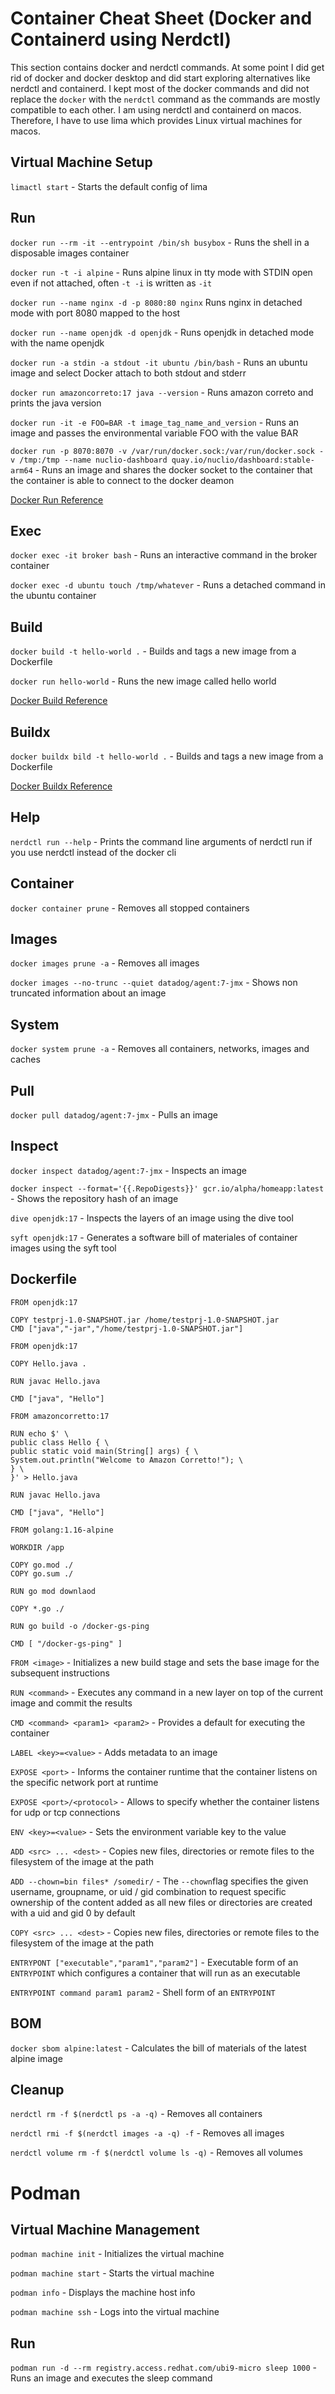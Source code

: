 # Container Cheat Sheet (Docker and Containerd using Nerdctl)

This section contains docker and nerdctl commands. At some point I did get rid of docker and docker desktop and did start exploring alternatives like nerdctl and containerd. I kept most of the docker commands and did not replace the `docker` with the `nerdctl` command as the commands are mostly compatible to each other. I am using nerdctl and containerd on macos. Therefore, I have to use lima which provides Linux virtual machines for macos. 

## Virtual Machine Setup

`limactl start` - Starts the default config of lima

## Run

`docker run --rm -it --entrypoint /bin/sh busybox` - Runs the shell in a disposable images container  

`docker run -t -i alpine` - Runs alpine linux in tty mode with STDIN open even if not attached, often `-t -i` is written as `-it`

`docker run --name nginx -d -p 8080:80 nginx` Runs nginx in detached mode with port 8080 mapped to the host

`docker run --name openjdk -d openjdk` - Runs openjdk in detached mode with the name openjdk

`docker run -a stdin -a stdout -it ubuntu /bin/bash` - Runs an ubuntu image and select Docker attach to both stdout and stderr

`docker run amazoncorreto:17 java --version` - Runs amazon correto and prints the java version

`docker run -it -e FOO=BAR -t image_tag_name_and_version` - Runs an image and passes the environmental variable FOO with the value BAR

`docker run -p 8070:8070 -v /var/run/docker.sock:/var/run/docker.sock -v /tmp:/tmp --name nuclio-dashboard quay.io/nuclio/dashboard:stable-arm64` - Runs an image and shares the docker socket to the container that the container is able to connect to the docker deamon

[Docker Run Reference](https://docs.docker.com/engine/reference/run/)

## Exec

`docker exec -it broker bash` - Runs an interactive command in the broker container

`docker exec -d ubuntu touch /tmp/whatever` - Runs a detached command in the ubuntu container

## Build

`docker build -t hello-world .` - Builds and tags a new image from a Dockerfile

`docker run hello-world` - Runs the new image called hello world

[Docker Build Reference](https://docs.docker.com/engine/reference/commandline/build/)

## Buildx

`docker buildx bild -t hello-world .` - Builds and tags a new image from a Dockerfile

[Docker Buildx Reference](https://docs.docker.com/build/buildx/)

## Help

`nerdctl run --help` - Prints the command line arguments of nerdctl run if you use nerdctl instead of the docker cli

## Container

`docker container prune` - Removes all stopped containers

## Images

`docker images prune -a` - Removes all images

`docker images --no-trunc --quiet datadog/agent:7-jmx` - Shows non truncated information about an image

## System

`docker system prune -a` - Removes all containers, networks, images and caches

## Pull

`docker pull datadog/agent:7-jmx` - Pulls an image

## Inspect

`docker inspect datadog/agent:7-jmx` - Inspects an image

`docker inspect --format='{{.RepoDigests}}' gcr.io/alpha/homeapp:latest` - Shows the repository hash of an image

`dive openjdk:17` - Inspects the layers of an image using the dive tool

`syft openjdk:17` - Generates a software bill of materiales of container images using the syft tool

## Dockerfile

```
FROM openjdk:17

COPY testprj-1.0-SNAPSHOT.jar /home/testprj-1.0-SNAPSHOT.jar
CMD ["java","-jar","/home/testprj-1.0-SNAPSHOT.jar"]
```

```
FROM openjdk:17

COPY Hello.java .

RUN javac Hello.java

CMD ["java", "Hello"]
```

```
FROM amazoncorretto:17

RUN echo $' \
public class Hello { \
public static void main(String[] args) { \
System.out.println("Welcome to Amazon Corretto!"); \
} \
}' > Hello.java

RUN javac Hello.java

CMD ["java", "Hello"] 
```

```
FROM golang:1.16-alpine

WORKDIR /app

COPY go.mod ./
COPY go.sum ./

RUN go mod downlaod

COPY *.go ./

RUN go build -o /docker-gs-ping

CMD [ "/docker-gs-ping" ]
```

`FROM <image>` - Initializes a new build stage and sets the base image for the subsequent instructions

`RUN <command>` - Executes any command in a new layer on top of the current image and commit the results

`CMD <command> <param1> <param2>` - Provides a default for executing the container

`LABEL <key>=<value>` - Adds metadata to an image

`EXPOSE <port>` - Informs the container runtime that the container listens on the specific network port at runtime

`EXPOSE <port>/<protocol>` - Allows to specify whether the container listens for udp or tcp connections

`ENV <key>=<value>` - Sets the environment variable key to the value <value>

`ADD <src> ... <dest>` - Copies new files, directories or remote files to the filesystem of the image at the path <dest>

`ADD --chown=bin files* /somedir/` - The `--chown`flag specifies the given username, groupname, or uid / gid combination to request specific ownership of the content added as all new files or directories are created with a uid and gid 0 by default

`COPY <src> ... <dest>` - Copies new files, directories or remote files to the filesystem of the image at the path <dest>

`ENTRYPONT ["executable","param1","param2"]` - Executable form of an `ENTRYPOINT` which configures a container that will run as an executable

`ENTRYPOINT command param1 param2` - Shell form of an `ENTRYPOINT`

## BOM

`docker sbom alpine:latest` - Calculates the bill of materials of the latest alpine image

## Cleanup

`nerdctl rm -f $(nerdctl ps -a -q)` - Removes all containers

`nerdctl rmi -f $(nerdctl images -a -q) -f` - Removes all images

`nerdctl volume rm -f $(nerdctl volume ls -q)` - Removes all volumes

# Podman

## Virtual Machine Management

`podman machine init` - Initializes the virtual machine

`podman machine start` - Starts the virtual machine

`podman info` - Displays the machine host info

`podman machine ssh` - Logs into the virtual machine

## Run

`podman run -d --rm registry.access.redhat.com/ubi9-micro sleep 1000` - Runs an image and executes the sleep command

 
